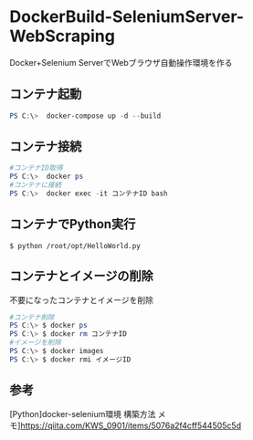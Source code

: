 # DockerBuild-SeleniumServer-WebScraping
Docker+Selenium ServerでWebブラウザ自動操作環境を作る
 
## コンテナ起動
~~~powershell
PS C:\>  docker-compose up -d --build
~~~

## コンテナ接続
~~~powershell
#コンテナID取得
PS C:\>  docker ps 
#コンテナに接続
PS C:\>  docker exec -it コンテナID bash
~~~

## コンテナでPython実行
~~~console
$ python /root/opt/HelloWorld.py
~~~


## コンテナとイメージの削除
不要になったコンテナとイメージを削除
~~~powershell
#コンテナ削除
PS C:\> $ docker ps
PS C:\> $ docker rm コンテナID
#イメージを削除
PS C:\> $ docker images
PS C:\> $ docker rmi イメージID
~~~

## 参考
[Python]docker-selenium環境 構築方法 メモ]https://qiita.com/KWS_0901/items/5076a2f4cff544505c5d
